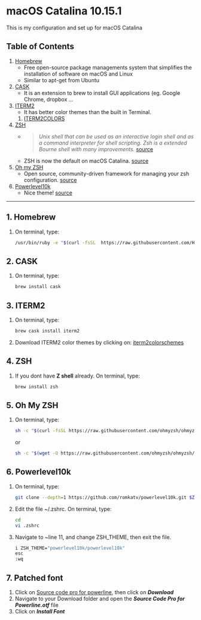# macOS Catalina 10.15.1
This is my configuration and set up for macOS Catalina

## Table of Contents
1. [Homebrew](#homebrew)
    * Free open-source package managements system that simplifies the installation of software on macOS and Linux
    * Similar to apt-get from Ubuntu
1. [CASK](#cask)
    * It is an extension to brew to install GUI applications (eg. Google Chrome, dropbox ...
1. [ITERM2](#iterm2) 
    * It has better color themes than the built in Terminal.
    1. [ITERM2COLORS](http://iterm2colorschemes.com/)
1. [ZSH](#zsh)
    * >*Unix shell that can be used as an interactive login shell and as a command interpreter for shell scripting. Zsh is a  extended Bourne shell with many improvements.* [source](https://en.wikipedia.org/wiki/Z_shell)
    * ZSH is now the default on macOS Catalina. [source](https://support.apple.com/en-us/HT208050)
1. [Oh my ZSH](#oh-my-zsh)
    * Open source, community-driven framework for managing your zsh configuration. [source](https://github.com/ohmyzsh/ohmyzsh)
1. [Powerlevel10k](#powerlevel10k)
    * Nice theme! [source](https://github.com/romkatv/powerlevel10k/blob/master/README.md#recommended-meslo-nerd-font-patched-for-powerlevel10k)

-----------------------------------------------------------------------------------

  ## 1. Homebrew
   1. On terminal, type:
      ```sh
      /usr/bin/ruby -e "$(curl -fsSL  https://raw.githubusercontent.com/Homebrew/install/master/install)"
      ```
  ## 2. CASK
   1. On terminal, type:
      ```sh
      brew install cask 
      ```
  ## 3. ITERM2
   1. On terminal, type:
      ```sh
      brew cask install iterm2
      ``` 
   2. Download ITERM2 color themes by clicking on:
      [iterm2colorschemes](https://github.com/mbadolato/iTerm2-Color-Schemes/zipball/master)

  ## 4. ZSH
   1. If you dont have **Z shell** already. On terminal, type:
      ```sh
      brew install zsh
      ``` 
  ## 5. Oh My ZSH
   1. On terminal, type:
      ```sh
      sh -c "$(curl -fsSL https://raw.githubusercontent.com/ohmyzsh/ohmyzsh/master/tools/install.sh)"
      ```
      or
      ```sh
      sh -c "$(wget -O https://raw.githubusercontent.com/ohmyzsh/ohmyzsh/master/tools/install.sh)"
      ```
      
  ## 6. Powerlevel10k
   1. On terminal, type:
      ```sh
      git clone --depth=1 https://github.com/romkatv/powerlevel10k.git $ZSH_CUSTOM/themes/powerlevel10k
      ```
      
   2. Edit the file ~/.zshrc. On terminal, type:
      ```sh
      cd
      vi .zshrc
      ```
   3. Navigate to ~line 11, and change ZSH_THEME, then exit the file.
      ```sh
      i ZSH_THEME="powerlevel10k/powerlevel10k"
      esc
      :wq
      ```
  ## 7. Patched font
   1. Click on [Source code pro for powerline](https://github.com/powerline/fonts/blob/master/SourceCodePro/Source%20Code%20Pro%20for%20Powerline.otf), then click on   ***Download*** 
   2. Navigate to your Download folder and open  the ***Source Code Pro for Powerline.otf*** file
   3. Click on ***Install Font***


      


  
    
